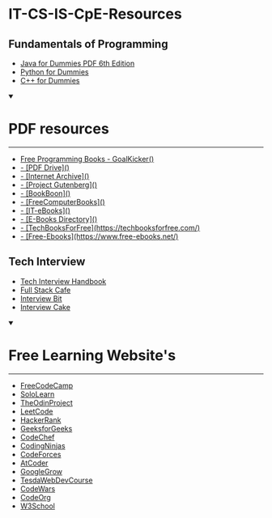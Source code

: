 # IT-CS-IS-CpE-Resources

## Fundamentals of Programming

- [Java for Dummies PDF 6th Edition](https://dl.icdst.org/pdfs/files3/37212bdb847efd3b6115430b634c2202.pdf)
- [Python for Dummies](https://edu.anarcho-copy.org/Programming%20Languages/Python/Python_All-In-One_for_Dummies.pdf)
- [C++ for Dummies](http://uroci.karadev.net/pdf_basic/C++%20For%20DUMMIES.pdf)

<details open>
    <summary><h1>PDF resources</h1><hr></summary>
    <ul>
        <li><a target="_blank" href="https://books.goalkicker.com/">Free Programming Books - GoalKicker()</a></li>
        <li><a target="_blank" href="https://www.pdfdrive.com/programming-books.html">- [PDF Drive]()</a></li>
        <li><a target="_blank" href="https://archive.org/">- [Internet Archive]()</a></li>
        <li><a target="_blank" href="https://www.gutenberg.org/">- [Project Gutenberg]()</a></li>
        <li><a target="_blank" href="https://bookboon.com/">- [BookBoon]()</a></li>
        <li><a target="_blank" href="https://freecomputerbooks.com/">- [FreeComputerBooks]()</a></li>
        <li><a target="_blank" href="https://it-ebooks.dev/">- [IT-eBooks]()</a></li>
        <li><a target="_blank" href="http://www.e-booksdirectory.com/">- [E-Books Directory]()</a></li>
        <li><a target="_blank" href="">- [TechBooksForFree](https://techbooksforfree.com/)</a></li>
        <li><a target="_blank" href="">- [Free-Ebooks](https://www.free-ebooks.net/)</a></li>
    </ul>
</details>

## Tech Interview 

- [Tech Interview Handbook](https://www.techinterviewhandbook.org/)
- [Full Stack Cafe](https://www.fullstack.cafe/)
- [Interview Bit](https://www.interviewbit.com/)
- [Interview Cake](https://www.interviewcake.com/)

<details open>
    <summary><h1>Free Learning Website's</h1><hr></summary>
    <ul>
        <li><a target="_blank" href="https://www.freecodecamp.org/">FreeCodeCamp</a></li> 
        <li><a target="_blank" href="https://www.sololearn.com/">SoloLearn</a></li>
        <li><a target="_blank" href="https://www.theodinproject.com/">TheOdinProject</a></li>
        <li><a target="_blank" href="https://leetcode.com/">LeetCode</a></li>
        <li><a target="_blank" href="https://hackerrank.com/">HackerRank</a></li>
        <li><a target="_blank" href="https://www.geeksforgeeks.org/">GeeksforGeeks</a></li>
        <li><a target="_blank" href="https://www.codechef.com/">CodeChef</a></li>
        <li><a target="_blank" href="https://www.codingninjas.com/">CodingNinjas</a></li>
        <li><a target="_blank" href="https://codeforces.com/">CodeForces</a></li>
        <li><a target="_blank" href="https://atcoder.jp/">AtCoder</a></li>
        <li><a target="_blank" href="https://grow.google/">GoogleGrow</a></li>
        <li><a target="_blank" href="https://e-tesda.gov.ph/course/index.php?categoryid=21">TesdaWebDevCourse</a></li>
        <li><a target="_blank" href="https://www.codewars.com/">CodeWars</a></li>
        <li><a target="_blank" href="https://code.org/">CodeOrg</a></li>
        <li><a target="_blank" href="https://www.w3schools.com/">W3School</a></li>
    </ul>
</details>